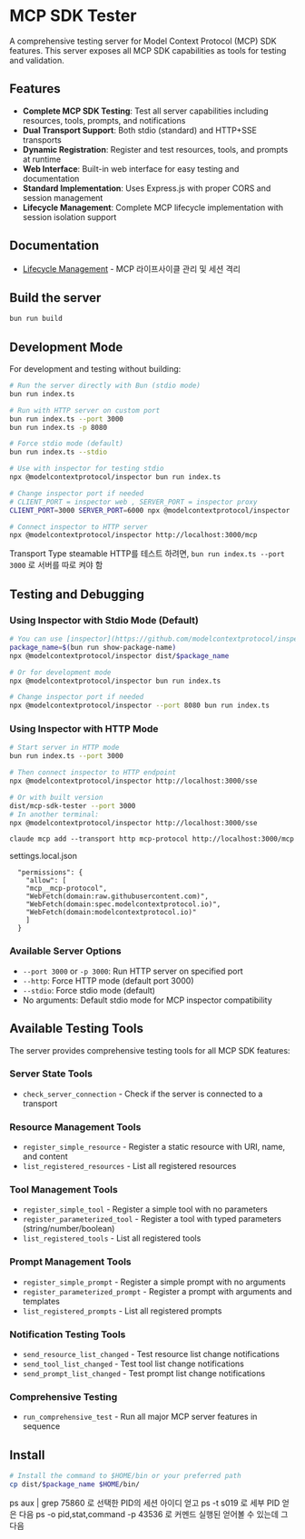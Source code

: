 # MCP SDK Tester

A comprehensive testing server for Model Context Protocol (MCP) SDK features. This server exposes all MCP SDK capabilities as tools for testing and validation.

## Features

- **Complete MCP SDK Testing**: Test all server capabilities including resources, tools, prompts, and notifications
- **Dual Transport Support**: Both stdio (standard) and HTTP+SSE transports
- **Dynamic Registration**: Register and test resources, tools, and prompts at runtime
- **Web Interface**: Built-in web interface for easy testing and documentation
- **Standard Implementation**: Uses Express.js with proper CORS and session management
- **Lifecycle Management**: Complete MCP lifecycle implementation with session isolation support

## Documentation

- [Lifecycle Management](./docs/lifecycle.md) - MCP 라이프사이클 관리 및 세션 격리

## Build the server

```bash
bun run build
```

## Development Mode

For development and testing without building:

```bash
# Run the server directly with Bun (stdio mode)
bun run index.ts

# Run with HTTP server on custom port
bun run index.ts --port 3000
bun run index.ts -p 8080

# Force stdio mode (default)
bun run index.ts --stdio

# Use with inspector for testing stdio
npx @modelcontextprotocol/inspector bun run index.ts

# Change inspector port if needed
# CLIENT_PORT = inspector web , SERVER_PORT = inspector proxy   
CLIENT_PORT=3000 SERVER_PORT=6000 npx @modelcontextprotocol/inspector

# Connect inspector to HTTP server
npx @modelcontextprotocol/inspector http://localhost:3000/mcp
```

Transport Type steamable HTTP를 테스트 하려면, `bun run index.ts --port 3000` 로 서버를 따로 켜야 함


## Testing and Debugging

### Using Inspector with Stdio Mode (Default)

```bash
# You can use [inspector](https://github.com/modelcontextprotocol/inspector) for testing and debugging.
package_name=$(bun run show-package-name)
npx @modelcontextprotocol/inspector dist/$package_name

# Or for development mode
npx @modelcontextprotocol/inspector bun run index.ts

# Change inspector port if needed
npx @modelcontextprotocol/inspector --port 8080 bun run index.ts
```

### Using Inspector with HTTP Mode

```bash
# Start server in HTTP mode
bun run index.ts --port 3000

# Then connect inspector to HTTP endpoint
npx @modelcontextprotocol/inspector http://localhost:3000/sse

# Or with built version
dist/mcp-sdk-tester --port 3000
# In another terminal:
npx @modelcontextprotocol/inspector http://localhost:3000/sse
```



```
claude mcp add --transport http mcp-protocol http://localhost:3000/mcp
```

settings.local.json
```
  "permissions": {
    "allow": [
    "mcp__mcp-protocol",
    "WebFetch(domain:raw.githubusercontent.com)",
    "WebFetch(domain:spec.modelcontextprotocol.io)",
    "WebFetch(domain:modelcontextprotocol.io)"
    ]
  }
```



### Available Server Options

- `--port 3000` or `-p 3000`: Run HTTP server on specified port
- `--http`: Force HTTP mode (default port 3000)  
- `--stdio`: Force stdio mode (default)
- No arguments: Default stdio mode for MCP inspector compatibility

## Available Testing Tools

The server provides comprehensive testing tools for all MCP SDK features:

### Server State Tools
- `check_server_connection` - Check if the server is connected to a transport

### Resource Management Tools
- `register_simple_resource` - Register a static resource with URI, name, and content
- `list_registered_resources` - List all registered resources

### Tool Management Tools
- `register_simple_tool` - Register a simple tool with no parameters
- `register_parameterized_tool` - Register a tool with typed parameters (string/number/boolean)
- `list_registered_tools` - List all registered tools

### Prompt Management Tools
- `register_simple_prompt` - Register a simple prompt with no arguments
- `register_parameterized_prompt` - Register a prompt with arguments and templates
- `list_registered_prompts` - List all registered prompts

### Notification Testing Tools
- `send_resource_list_changed` - Test resource list change notifications
- `send_tool_list_changed` - Test tool list change notifications
- `send_prompt_list_changed` - Test prompt list change notifications

### Comprehensive Testing
- `run_comprehensive_test` - Run all major MCP server features in sequence

## Install

```bash
# Install the command to $HOME/bin or your preferred path
cp dist/$package_name $HOME/bin/
```


ps aux | grep 75860
로 선택한 PID의 세션 아이디 얻고
ps -t s019 
로 세부 PID 얻은 다음
ps -o pid,stat,command -p 43536
로 커멘드 실행된 얻어볼 수 있는데
그 다음
